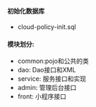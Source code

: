 #### 初始化数据库
 - cloud-policy-init.sql

#### 模块划分:
- common:pojo和公共的类
- dao: Dao接口和XML
- service: 服务接口和实现
- admin: 管理后台接口
- front: 小程序接口


